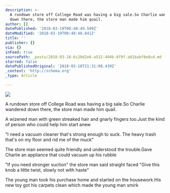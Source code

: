 ```yaml
---
description: >-
  A rundown store off College Road was having a big sale.So Charlie wandered
  down there, the store man made him quail.
author: []
datePublished: '2018-03-19T00:48:49.509Z'
dateModified: '2018-03-19T00:48:48.841Z'
title: ''
publisher: {}
via: {}
inFeed: true
sourcePath: _posts/2018-03-18-6c20d2e6-a532-494b-8f9f-a01babf8e8cd.md
starred: false
datePublishedOriginal: '2018-03-18T21:31:08.439Z'
_context: 'http://schema.org'
_type: Article

---
```

![](https://the-grid-user-content.s3-us-west-2.amazonaws.com/8146c5b9-1734-49d4-85d2-ba1aa253bcf1.png)

A rundown store off College Road was having a big sale.So Charlie wandered down there, the store man made him quail.

A wizened man with green streaked hair and gnarly fingers too.Just the kind of person who could help him start anew

"I need a vacuum cleaner that's strong enough to suck. The heavy trash that's on my floor and rid me of the muck"

The store man seemed quite friendly and understood the trouble.Gave Charlie an appliance that could vacuum up his rubble

"If you need stronger suction" the store man said straight faced "Give this knob a little twist, slowly not with haste"

The young man took his purchase home and started on the housework.His new toy got his carpets clean which made the young man smirk
